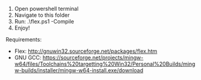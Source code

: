 1. Open powershell terminal
2. Navigate to this folder
3. Run: .\flex.ps1 -Compile
4. Enjoy!

Requirements:
-    Flex: http://gnuwin32.sourceforge.net/packages/flex.htm
-    GNU GCC: https://sourceforge.net/projects/mingw-w64/files/Toolchains%20targetting%20Win32/Personal%20Builds/mingw-builds/installer/mingw-w64-install.exe/download